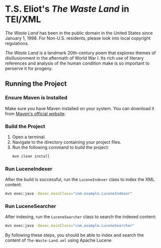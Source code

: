 # T.S. Eliot's *The Waste Land* in TEI/XML
*The Waste Land* has been in the public domain in the United States since January 1, 1998. For Non-U.S. residents, please look into local copyright regulations.

*The Waste Land* is a landmark 20th-century poem that explores themes of disillusionment in the aftermath of World War I. 
Its rich use of literary references and analysis of the human condition make is so important to perserve it for progeny.


## Running the Project

### Ensure Maven is Installed
Make sure you have Maven installed on your system. You can download it from [Maven's official website](https://maven.apache.org/download.cgi).

### Build the Project
1. Open a terminal.
2. Navigate to the directory containing your project files.
3. Run the following command to build the project:
   ```sh
   mvn clean install
   ```

### Run LuceneIndexer
After the build is successful, run the `LuceneIndexer` class to index the XML content:
```sh
mvn exec:java -Dexec.mainClass="com.example.LuceneIndexer"
```

### Run LuceneSearcher
After indexing, run the `LuceneSearcher` class to search the indexed content:
```sh
mvn exec:java -Dexec.mainClass="com.example.LuceneSearcher"
```

By following these steps, you should be able to index and search the content of `The-Waste-Land.xml` using Apache Lucene
